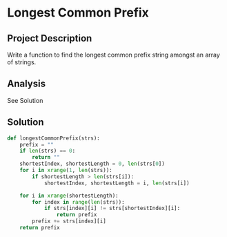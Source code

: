 # Longest Common Prefix

## Project Description

Write a function to find the longest common prefix string amongst an array of strings.

## Analysis

See Solution

## Solution

```py
def longestCommonPrefix(strs):
    prefix = ""
    if len(strs) == 0:
        return ""
    shortestIndex, shortestLength = 0, len(strs[0])
    for i in xrange(1, len(strs)):
        if shortestLength > len(strs[i]):
            shortestIndex, shortestLength = i, len(strs[i])

    for i in xrange(shortestLength):
        for index in range(len(strs)):
            if strs[index][i] != strs[shortestIndex][i]:
                return prefix
        prefix += strs[index][i]
    return prefix
```



